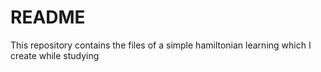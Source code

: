 # README
This repository contains the files of a simple hamiltonian learning which
I create while studying

